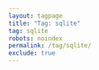 ```yaml
---
layout: tagpage
title: "Tag: sqlite"
tag: sqlite
robots: noindex
permalink: /tag/sqlite/
exclude: true
---
```

